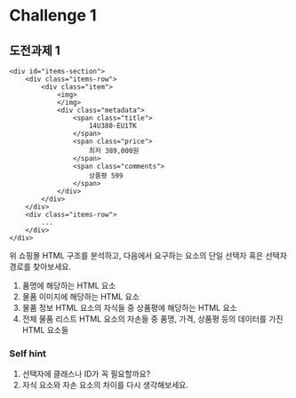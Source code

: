 # Challenge 1

## 도전과제 1

```markup
<div id="items-section">
	<div class="items-row">
		<div class="item">
			<img>
			</img>
			<div class="metadata">
				<span class="title">
					14U380-EU1TK
				</span>
				<span class="price">
					최저 389,000원
				</span>
				<span class="comments">
					상품평 599
				</span>
			</div>
		</div>
	</div>
	<div class="items-row">
		...
	</div>
</div>
```

위 쇼핑몰 HTML 구조를 분석하고, 다음에서 요구하는 요소의 단일 선택자 혹은 선택자 경로를 찾아보세요.

1. 품명에 해당하는 HTML 요소
2. 물품 이미지에 해당하는 HTML 요소
3. 물품 정보 HTML 요소의 자식들 중 상품평에 해당하는 HTML 요소
4. 전체 물품 리스트 HTML 요소의 자손들 중 품명, 가격, 상품평 등의 데이터를 가진 HTML 요소들



### Self hint

1. 선택자에 클래스나 ID가 꼭 필요할까요?
2. 자식 요소와 자손 요소의 차이를 다시 생각해보세요.

